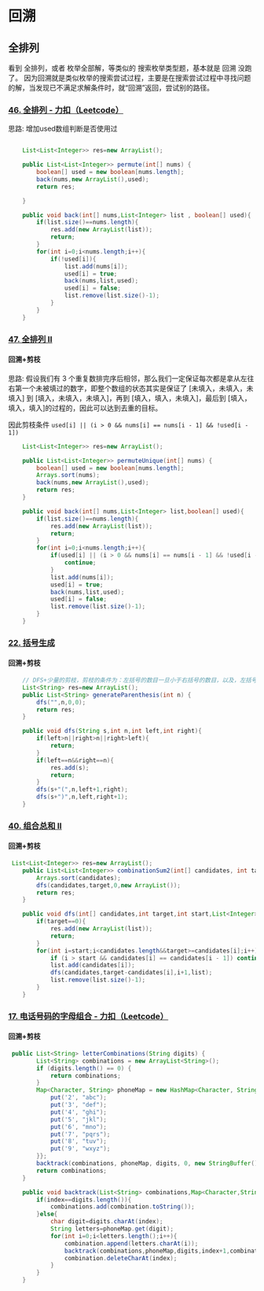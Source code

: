 # 回溯

## 全排列

看到 全排列，或者 枚举全部解，等类似的 搜索枚举类型题，基本就是 回溯 没跑了。 因为回溯就是类似枚举的搜索尝试过程，主要是在搜索尝试过程中寻找问题的解，当发现已不满足求解条件时，就“回溯”返回，尝试别的路径。

### [46. 全排列 - 力扣（Leetcode）](https://leetcode.cn/problems/permutations/description/)

思路: 增加used数组判断是否使用过

```java

    List<List<Integer>> res=new ArrayList();

    public List<List<Integer>> permute(int[] nums) {
        boolean[] used = new boolean[nums.length];
        back(nums,new ArrayList(),used);
        return res;

    }

    public void back(int[] nums,List<Integer> list , boolean[] used){
        if(list.size()==nums.length){
            res.add(new ArrayList(list));
            return;
        }
        for(int i=0;i<nums.length;i++){
            if(!used[i]){
                list.add(nums[i]);
                used[i] = true;
                back(nums,list,used);
                used[i] = false;
                list.remove(list.size()-1);
            }
        }
    }
```



### [47. 全排列 II](https://leetcode.cn/problems/permutations-ii/)

#### 回溯+剪枝

思路:   假设我们有 3 个重复数排完序后相邻，那么我们一定保证每次都是拿从左往右第一个未被填过的数字，即整个数组的状态其实是保证了 [未填入，未填入，未填入] 到 [填入，未填入，未填入]，再到 [填入，填入，未填入]，最后到 [填入，填入，填入]的过程的，因此可以达到去重的目标。

因此剪枝条件 `used[i] || (i > 0 && nums[i] == nums[i - 1] && !used[i - 1])`

```java
    List<List<Integer>> res=new ArrayList();

    public List<List<Integer>> permuteUnique(int[] nums) {
        boolean[] used = new boolean[nums.length];
        Arrays.sort(nums);
        back(nums,new ArrayList(),used);
        return res;
    }

    public void back(int[] nums,List<Integer> list,boolean[] used){
        if(list.size()==nums.length){
            res.add(new ArrayList(list));
            return;
        }
        for(int i=0;i<nums.length;i++){
            if(used[i] || (i > 0 && nums[i] == nums[i - 1] && !used[i - 1])){
                continue;
            }
            list.add(nums[i]);
            used[i] = true;
            back(nums,list,used);
            used[i] = false;
            list.remove(list.size()-1);
        }
    }
```



### [22. 括号生成 ](https://leetcode.cn/problems/generate-parentheses/submissions/391200454/)

#### 回溯+剪枝

```java
    // DFS+少量的剪枝，剪枝的条件为：左括号的数目一旦小于右括号的数目，以及，左括号的数目和右括号数目均小于n
	List<String> res=new ArrayList();
    public List<String> generateParenthesis(int n) {
        dfs("",n,0,0);
        return res;
    }

    public void dfs(String s,int n,int left,int right){
        if(left>n||right>n||right>left){
            return;
        }
        if(left==n&&right==n){
            res.add(s);
            return;
        }
        dfs(s+"(",n,left+1,right);
        dfs(s+")",n,left,right+1);
    }
```

### [40. 组合总和 II](https://leetcode.cn/problems/combination-sum-ii/submissions/392751218/)

#### 回溯+剪枝

```java
 List<List<Integer>> res=new ArrayList();
    public List<List<Integer>> combinationSum2(int[] candidates, int target) {
        Arrays.sort(candidates);
        dfs(candidates,target,0,new ArrayList());
        return res;
    }

    public void dfs(int[] candidates,int target,int start,List<Integer> list){
        if(target==0){
            res.add(new ArrayList(list));
            return;
        }
        for(int i=start;i<candidates.length&&target>=candidates[i];i++){
            if (i > start && candidates[i] == candidates[i - 1]) continue;
            list.add(candidates[i]);
            dfs(candidates,target-candidates[i],i+1,list);
            list.remove(list.size()-1);
        }
    }
```

### [17. 电话号码的字母组合 - 力扣（Leetcode）](https://leetcode.cn/problems/letter-combinations-of-a-phone-number/description/)

#### 回溯+剪枝

```java
 public List<String> letterCombinations(String digits) {
        List<String> combinations = new ArrayList<String>();
        if (digits.length() == 0) {
            return combinations;
        }
        Map<Character, String> phoneMap = new HashMap<Character, String>() {{
            put('2', "abc");
            put('3', "def");
            put('4', "ghi");
            put('5', "jkl");
            put('6', "mno");
            put('7', "pqrs");
            put('8', "tuv");
            put('9', "wxyz");
        }};
        backtrack(combinations, phoneMap, digits, 0, new StringBuffer());
        return combinations;
    }

    public void backtrack(List<String> combinations,Map<Character,String> phoneMap,String digits,int index,StringBuffer combination){
        if(index==digits.length()){
            combinations.add(combination.toString());
        }else{
            char digit=digits.charAt(index);
            String letters=phoneMap.get(digit);
            for(int i=0;i<letters.length();i++){
                combination.append(letters.charAt(i));
                backtrack(combinations,phoneMap,digits,index+1,combination);
                combination.deleteCharAt(index);
            }
        }
    }
```



